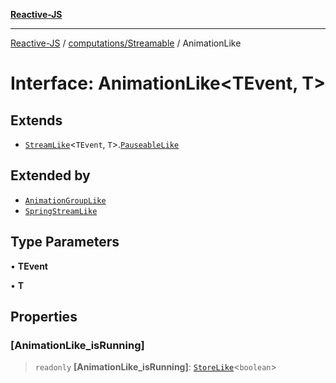 [**Reactive-JS**](../../../README.md)

***

[Reactive-JS](../../../README.md) / [computations/Streamable](../README.md) / AnimationLike

# Interface: AnimationLike\<TEvent, T\>

## Extends

- [`StreamLike`](../../interfaces/StreamLike.md)\<`TEvent`, `T`\>.[`PauseableLike`](../../../utils/interfaces/PauseableLike.md)

## Extended by

- [`AnimationGroupLike`](AnimationGroupLike.md)
- [`SpringStreamLike`](SpringStreamLike.md)

## Type Parameters

• **TEvent**

• **T**

## Properties

### \[AnimationLike\_isRunning\]

> `readonly` **\[AnimationLike\_isRunning\]**: [`StoreLike`](../../interfaces/StoreLike.md)\<`boolean`\>
